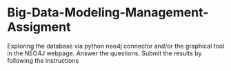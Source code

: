 # Big-Data-Modeling-Management-Assigment
Exploring the database via python neo4j connector and/or the graphical tool in the NEO4J webpage. Answer the questions. Submit the results by following the instructions
